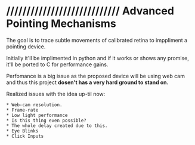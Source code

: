 # //////////////////////////// Advanced Pointing Mechanisms

The goal is to trace subtle movements of calibrated retina to imppliment a pointing device.


Initially it'll be implimented in python and if it works or shows any promise, it'll be ported to C for performance gains. 

Perfomance is a big issue as the proposed device will be using web cam and thus this project **dosen't has a very hard ground to stand on.**

Realized issues with the idea up-til now:
	
	* Web-cam resolution.
	* Frame-rate
	* Low light performance
	* Is this thing even possible?
	* The whole delay created due to this.
	* Eye Blinks
	* Click Inputs

